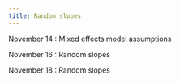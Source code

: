 ```yaml
---
title: Random slopes
---
```


November 14
: Mixed effects model assumptions
  
November 16
: Random slopes

November 18
: Random slopes

